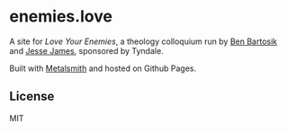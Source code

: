 # enemies.love

A site for _Love Your Enemies_, a theology colloquium run by [Ben Bartosik](http://benbartosik.com) and [Jesse James](https://www.linkedin.com/in/jesse-james-7846291b), sponsored by Tyndale.

Built with [Metalsmith](http://metalsmith.io) and hosted on Github Pages.

## License

MIT

